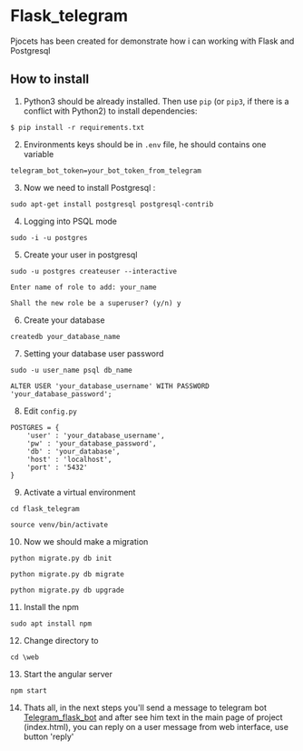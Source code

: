 # Flask_telegram

Pjocets has been created for demonstrate how i can working with Flask and Postgresql

## How to install

1. Python3 should be already installed. Then use ```pip``` (or ```pip3```, if there is a conflict with Python2) to install dependencies:

```$ pip install -r requirements.txt```

2. Environments keys should be in ```.env``` file, he should contains one variable

```telegram_bot_token=your_bot_token_from_telegram```

3. Now we need to install Postgresql :

```sudo apt-get install postgresql postgresql-contrib```

4. Logging into PSQL mode

```sudo -i -u postgres```

5. Create your user in postgresql 

```sudo -u postgres createuser --interactive```

```Enter name of role to add: your_name```

```Shall the new role be a superuser? (y/n) y```

6. Create your database

```createdb your_database_name```

7. Setting your database user password

```sudo -u user_name psql db_name```

```ALTER USER 'your_database_username' WITH PASSWORD 'your_database_password';```


8. Edit ```config.py``` 

```
POSTGRES = {
    'user' : 'your_database_username',
    'pw' : 'your_database_password',
    'db' : 'your_database',
    'host' : 'localhost',
    'port' : '5432'
}
```

9. Activate a virtual environment

```cd flask_telegram```

```source venv/bin/activate```

10. Now we should make a migration

```python migrate.py db init```

```python migrate.py db migrate```

```python migrate.py db upgrade```

11. Install the npm

```sudo apt install npm```

12. Change directory to 

```cd \web```

13. Start the angular server

```npm start```

14. Thats all, in the next steps you'll send a message to telegram bot [Telegram_flask_bot](http://t.me/flask_telegram_bot) and after see him text in the main page of project (index.html), you can reply on a user message from web interface, use button 'reply'

